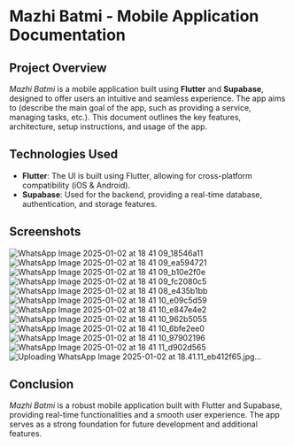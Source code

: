 
# **Mazhi Batmi - Mobile Application Documentation**

## **Project Overview**
*Mazhi Batmi* is a mobile application built using **Flutter** and **Supabase**, designed to offer users an intuitive and seamless experience. The app aims to (describe the main goal of the app, such as providing a service, managing tasks, etc.). This document outlines the key features, architecture, setup instructions, and usage of the app.



## **Technologies Used**
- **Flutter**: The UI is built using Flutter, allowing for cross-platform compatibility (iOS & Android).
- **Supabase**: Used for the backend, providing a real-time database, authentication, and storage features.



## **Screenshots**
![WhatsApp Image 2025-01-02 at 18 41 09_18546a11](https://github.com/user-attachments/assets/f47a008d-947d-44a0-be4e-f758ddc99ba0)
![WhatsApp Image 2025-01-02 at 18 41 09_ea594721](https://github.com/user-attachments/assets/4011b66d-01a5-454b-a466-bdba3a23eebf)
![WhatsApp Image 2025-01-02 at 18 41 09_b10e2f0e](https://github.com/user-attachments/assets/d91824d9-6ca9-4373-be87-7e4eb6855d26)
![WhatsApp Image 2025-01-02 at 18 41 09_fc2080c5](https://github.com/user-attachments/assets/5873cdec-1a93-4db6-ab16-2ce39a42ca86)
![WhatsApp Image 2025-01-02 at 18 41 08_e435b1bb](https://github.com/user-attachments/assets/f3bc99d7-0ff6-4ccf-9a4e-3ecc52ea20a9)
![WhatsApp Image 2025-01-02 at 18 41 10_e09c5d59](https://github.com/user-attachments/assets/16721686-ab7d-4041-890a-600bb9986bde)
![WhatsApp Image 2025-01-02 at 18 41 10_e847e4e2](https://github.com/user-attachments/assets/0fac8002-ddc0-4ca7-a9d6-0c68740693e5)
![WhatsApp Image 2025-01-02 at 18 41 10_962b5055](https://github.com/user-attachments/assets/7c336fec-a8a3-4193-9241-3c6cc919e224)
![WhatsApp Image 2025-01-02 at 18 41 10_6bfe2ee0](https://github.com/user-attachments/assets/fb308824-3398-4601-9cce-081c48bbe04a)
![WhatsApp Image 2025-01-02 at 18 41 10_97902196](https://github.com/user-attachments/assets/423e1d89-31f5-4ded-974a-dc73d38f2622)
![WhatsApp Image 2025-01-02 at 18 41 11_d902d565](https://github.com/user-attachments/assets/ea8b0390-12a4-4c7e-9265-c21674298178)
![Uploading WhatsApp Image 2025-01-02 at 18.41.11_eb412f65.jpg…]()





## **Conclusion**
*Mazhi Batmi* is a robust mobile application built with Flutter and Supabase, providing real-time functionalities and a smooth user experience. The app serves as a strong foundation for future development and additional features.

